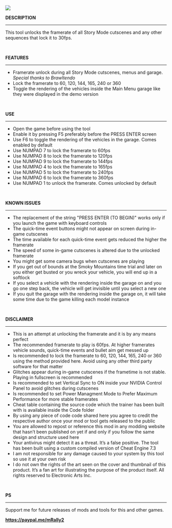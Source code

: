 <img src="https://public-files.gumroad.com/htj9buz4kp5sx6jud6thbd6cc7ui">
<div class="rich-text">
   <p><strong>DESCRIPTION</strong></p>
   <hr>
   <p>This tool unlocks the framerate of all Story Mode cutscenes and any other sequences that lock it to 30fps.</p>
   <p><br></p>
   <p><strong>FEATURES</strong></p>
   <hr>
   <ul>
      <li>Framerate unlock during all Story Mode cutscenes, menus and garage. <em>Special thanks to Brawltendo</em></li>
      <li>Lock the framerate to 60, 120, 144, 165, 240 or 360</li>
      <li>Toggle the rendering of the vehicles inside the Main Menu garage like they were displayed in the demo version<br></li>
   </ul>
   <p><br></p>
   <p><strong>USE</strong></p>
   <hr>
   <ul>
      <li>Open the game before using the tool</li>
      <li>Enable it by pressing F5 preferably before the PRESS ENTER screen</li>
      <li>Use F6 to toggle the rendering of the vehicles in the garage. Comes enabled by default</li>
      <li>Use NUMPAD 7 to lock the framerate to 60fps</li>
      <li>Use NUMPAD 8 to lock the framerate to 120fps</li>
      <li>Use NUMPAD 9 to lock the framerate to 144fps</li>
      <li>Use NUMPAD 4 to lock the framerate to 165fps</li>
      <li>Use NUMPAD 5 to lock the framerate to 240fps</li>
      <li>Use NUMPAD 6 to lock the framerate to 360fps</li>
      <li>Use NUMPAD 1 to unlock the framerate. Comes unlocked by default</li>
   </ul>
   <p><br></p>
   <p><strong>KNOWN ISSUES</strong></p>
   <hr>
   <ul>
      <li>The replacement of the string "PRESS ENTER (TO BEGIN)" works only if you launch the game with keyboard controls</li>
      <li>The quick-time event buttons might not appear on screen during in-game cutscenes</li>
      <li>The time available for each quick-time event gets reduced the higher the framerate</li>
      <li>The speed of some in-game cutscenes is altered due to the unlocked framerate</li>
      <li>You might get some camera bugs when cutscenes are playing</li>
      <li>If you get out of bounds at the Smoky Mountains time trial and later on you either get busted or you wreck your vehicle, you will end up in a softlock</li>
      <li>If you select a vehicle with the rendering inside the garage on and you go one step back, the vehicle will get invisible until you select a new one</li>
      <li>If you quit the garage with the rendering inside the garage on, it will take some time due to the game killing each model instance</li>
   </ul>
   <p><br></p>
   <p><strong>DISCLAIMER</strong></p>
   <hr>
   <ul>
      <li>This is an attempt at unlocking the framerate and it is by any means perfect</li>
      <li>The recommended framerate to play is 60fps. At higher framerates vehicle sounds, quick-time events and bullet aim get messed up</li>
      <li>Is recommended to lock the framerate to 60, 120, 144, 165, 240 or 360 using the method provided here. Avoid using any other third party software for that matter</li>
      <li>Glitches appear during in-game cutscenes if the frametime is not stable. Playing in fullscreen is recommended</li>
      <li>Is recommended to set Vertical Sync to ON inside your NVIDIA Control Panel to avoid glitches during cutscenes</li>
      <li>Is recommended to set Power Managment Mode to Prefer Maximum Performance for more stable framerates</li>
      <li>Cheat table containing the source code which the trainer has been built with is available inside the Code folder</li>
      <li>By using any piece of code code shared here you agree to credit the respective author once your mod or tool gets released to the public</li>
      <li>You are allowed to repost or reference this mod in any modding website that hasn’t been published on yet if and only if you follow the same design and structure used here</li>
      <li>Your antivirus might detect it as a threat. It’s a false positive. The tool has been built using a custom compiled version of Cheat Engine 7.3</li>
      <li>I am not responsible for any damage caused to your system by this tool so use it at your own risk</li>
      <li>I do not own the rights of the art seen on the cover and thumbnail of this product. It’s a fan art for illustrating the purpose of the product itself. All rights reserved to Electronic Arts Inc.<br></li>
   </ul>
   <p><br></p>
   <p><strong>PS</strong></p>
   <hr>
   <p>Support me for future releases of mods and tools for this and other games.</p>
   <p><a target="_blank" rel="noopener noreferrer nofollow" href="https://paypal.me/mRally2"><strong>https://paypal.me/mRally2</strong></a></p>
</div>
